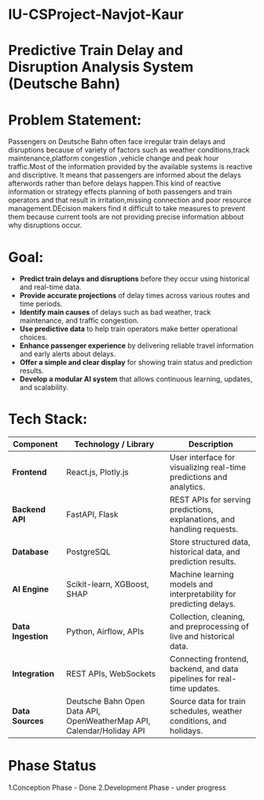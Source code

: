 # IU-CSProject-Navjot-Kaur

# Predictive Train Delay and Disruption Analysis System (Deutsche Bahn)

# Problem Statement:
Passengers on Deutsche Bahn often face irregular train delays and disruptions because of variety of factors such as weather conditions,track maintenance,platform congestion ,vehicle change and peak hour traffic.Most of the information provided by the available systems is reactive and discriptive. It means that passengers are informed about the delays afterwords rather than before delays happen.This kind of reactive information or strategy effects planning of both passengers and train operators and that result in irritation,missing connection and poor resource management.DEcision makers find it difficult to take measures to prevent them because current tools are not providing precise information abbout why disruptions occur.

# Goal:
- **Predict train delays and disruptions** before they occur using historical and real-time data.  
- **Provide accurate projections** of delay times across various routes and time periods.  
- **Identify main causes** of delays such as bad weather, track maintenance, and traffic congestion.  
- **Use predictive data** to help train operators make better operational choices.  
- **Enhance passenger experience** by delivering reliable travel information and early alerts about delays.  
- **Offer a simple and clear display** for showing train status and prediction results.  
- **Develop a modular AI system** that allows continuous learning, updates, and scalability.  


# Tech Stack:
| Component            | Technology / Library                        | Description                                                                 |
|---------------------|--------------------------------------------|-----------------------------------------------------------------------------|
| **Frontend**         | React.js, Plotly.js                         | User interface for visualizing real-time predictions and analytics.        |
| **Backend API**      | FastAPI, Flask                              | REST APIs for serving predictions, explanations, and handling requests.    |
| **Database**         | PostgreSQL                                  | Store structured data, historical data, and prediction results.            |
| **AI Engine**        | Scikit-learn, XGBoost, SHAP                | Machine learning models and interpretability for predicting delays.        |
| **Data Ingestion**   | Python, Airflow, APIs                        | Collection, cleaning, and preprocessing of live and historical data.       |
| **Integration**      | REST APIs, WebSockets                        | Connecting frontend, backend, and data pipelines for real-time updates.    |
| **Data Sources**     | Deutsche Bahn Open Data API, OpenWeatherMap API, Calendar/Holiday API | Source data for train schedules, weather conditions, and holidays.        |


# Phase Status
1.Conception Phase - Done
2.Development Phase - under progress
